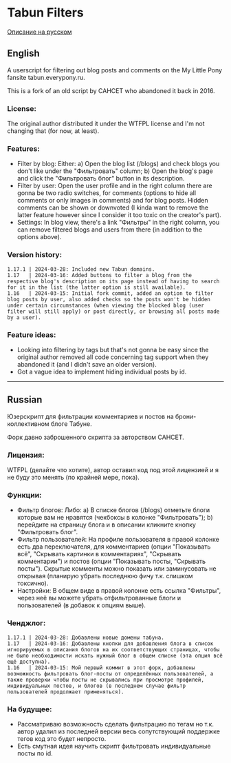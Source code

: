 # Tabun Filters

[Описание на русском](#russian)

## English

A userscript for filtering out blog posts and comments on the My Little Pony fansite tabun.everypony.ru.

This is a fork of an old script by CAHCET who abandoned it back in 2016.

### License:
The original author distributed it under the WTFPL license and I'm not changing that (for now, at least).

### Features: 

* Filter by blog: Either: a) Open the blog list (/blogs) and check blogs you don't like under the "Фильтровать" column; b) Open the blog's page and click the "Фильтровать блог" button in its description.
* Filter by user: Open the user profile and in the right column there are gonna be two radio switches, for comments (options to hide all comments or only images in comments) and for blog posts. Hidden comments can be shown or downvoted (I kinda want to remove the latter feature however since I consider it too toxic on the creator's part).
* Settings: In blog view, there's a link "Фильтры" in the right column, you can remove filtered blogs and users from there (in addition to the options above).

### Version history: 

```
1.17.1 | 2024-03-28: Included new Tabun domains.
1.17   | 2024-03-16: Added buttons to filter a blog from the respective blog's description on its page instead of having to search for it in the list (the latter option is still available).
1.16   | 2024-03-15: Initial fork commit, added an option to filter blog posts by user, also added checks so the posts won't be hidden under certain circumstances (when viewing the blocked blog (user filter will still apply) or post directly, or browsing all posts made by a user).
```

### Feature ideas:

* Looking into filtering by tags but that's not gonna be easy since the original author removed all code concerning tag support when they abandoned it (and I didn't save an older version).
* Got a vague idea to implement hiding individual posts by id.

---
## Russian

Юзерскрипт для фильтрации комментариев и постов на брони-коллективном блоге Табуне.

Форк давно заброшенного скрипта за авторством САНСЕТ.

### Лицензия:
WTFPL (делайте что хотите), автор оставил код под этой лицензией и я не буду это менять (по крайней мере, пока).

### Функции:

* Фильтр блогов: Либо: a) В списке блогов (/blogs) отметьте блоги которые вам не нравятся (чекбоксы в колонке "Фильтровать"); b) перейдите на страницу блога и в описании кликните кнопку "Фильтровать блог".
* Фильтр пользователей: На профиле пользователя в правой колонке есть два переключателя, для комментариев (опции "Показывать всё", "Скрывать картинки в комментариях", "Скрывать комментарии") и постов (опции "Показывать посты, "Скрывать посты"). Скрытые комменты можно показать или заминусовать не открывая (планирую убрать последнюю фичу т.к. слишком токсично).
* Настройки: В общем виде в правой колонке есть ссылка "Фильтры", через неё вы можете убрать отфильтрованные блоги и пользователей (в добавок к опциям выше).

### Ченджлог: 

```
1.17.1 | 2024-03-28: Добавлены новые домены табуна.
1.17   | 2024-03-16: Добавлены кнопки для добавления блога в список игнорируемых в описания блогов на их соответствующих страницах, чтобы не было необходимости искать нужный блог в общем списке (эта опция всё ещё доступна).
1.16   | 2024-03-15: Мой первый коммит в этот форк, добавлены возможность фильтровать блог-посты от определённых пользователей, а также проверки чтобы посты не скрывались при просмотре профилей, индивидуальных постов, и блогов (в последнем случае фильтр пользователей продолжает применяться).
```

### На будущее:

* Рассматриваю возможность сделать фильтрацию по тегам но т.к. автор удалил из последней версии весь сопутствующий поддержке тегов код это будет непросто.
* Есть смутная идея научить скрипт фильтровать индивидуальные посты по id.

